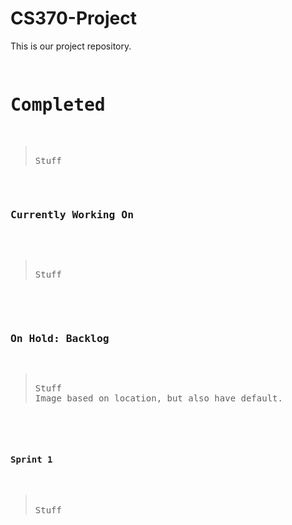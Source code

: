# CS370-Project
This is our project repository.

<pre>

<h1>Completed</h1>
<blockquote>
Stuff
</blockquote>

<h3>Currently Working On</h3>

<blockquote>
Stuff
</blockquote>


<h3>On Hold: Backlog</h3>
<blockquote>
Stuff
Image based on location, but also have default. 
</blockquote>


<h4>Sprint 1</h4>
<blockquote>
Stuff
</blockquote>

</pre>


